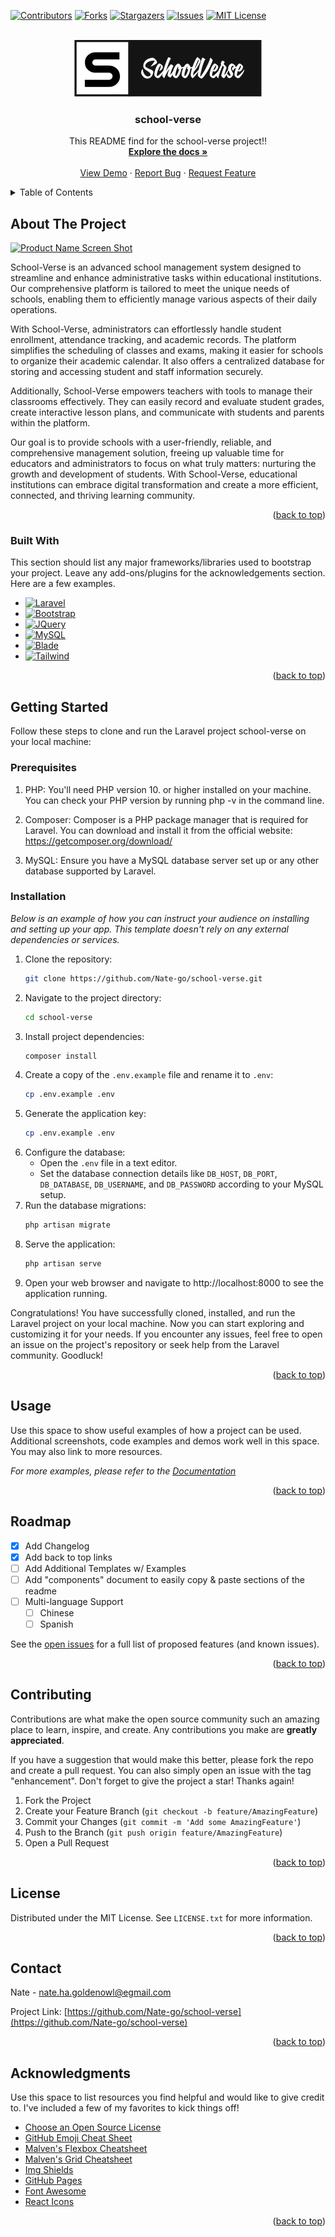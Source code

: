 <a name="readme-top"></a>

<!-- PROJECT SHIELDS -->
[![Contributors][contributors-shield]][contributors-url]
[![Forks][forks-shield]][forks-url]
[![Stargazers][stars-shield]][stars-url]
[![Issues][issues-shield]][issues-url]
[![MIT License][license-shield]][license-url]


<!-- PROJECT LOGO -->
<br />
<div align="center">
  <a href="https://github.com/Nate-go/school-verse">
    <img src="logo-school-verse.png" alt="Logo" width="300" height="91">
  </a>

  <h3 align="center">school-verse</h3>

  <p align="center">
    This README find for the school-verse project!!
    <br />
    <a href="https://github.com/Nate-go/school-verse"><strong>Explore the docs »</strong></a>
    <br />
    <br />
    <a href="https://github.com/Nate-go/school-verse">View Demo</a>
    ·
    <a href="https://github.com/Nate-go/school-verse/issues">Report Bug</a>
    ·
    <a href="https://github.com/Nate-go/school-verse/issues">Request Feature</a>
  </p>
</div>



<!-- TABLE OF CONTENTS -->
<details>
  <summary>Table of Contents</summary>
  <ol>
    <li>
      <a href="#about-the-project">About The Project</a>
      <ul>
        <li><a href="#built-with">Built With</a></li>
      </ul>
    </li>
    <li>
      <a href="#getting-started">Getting Started</a>
      <ul>
        <li><a href="#prerequisites">Prerequisites</a></li>
        <li><a href="#installation">Installation</a></li>
      </ul>
    </li>
    <li><a href="#usage">Usage</a></li>
    <li><a href="#roadmap">Roadmap</a></li>
    <li><a href="#contributing">Contributing</a></li>
    <li><a href="#license">License</a></li>
    <li><a href="#contact">Contact</a></li>
    <li><a href="#acknowledgments">Acknowledgments</a></li>
  </ol>
</details>



<!-- ABOUT THE PROJECT -->
## About The Project

[![Product Name Screen Shot][product-screenshot]](https://example.com)

School-Verse is an advanced school management system designed to streamline and enhance administrative tasks within educational institutions. Our comprehensive platform is tailored to meet the unique needs of schools, enabling them to efficiently manage various aspects of their daily operations.

With School-Verse, administrators can effortlessly handle student enrollment, attendance tracking, and academic records. The platform simplifies the scheduling of classes and exams, making it easier for schools to organize their academic calendar. It also offers a centralized database for storing and accessing student and staff information securely.

Additionally, School-Verse empowers teachers with tools to manage their classrooms effectively. They can easily record and evaluate student grades, create interactive lesson plans, and communicate with students and parents within the platform.

Our goal is to provide schools with a user-friendly, reliable, and comprehensive management solution, freeing up valuable time for educators and administrators to focus on what truly matters: nurturing the growth and development of students. With School-Verse, educational institutions can embrace digital transformation and create a more efficient, connected, and thriving learning community.

<p align="right">(<a href="#readme-top">back to top</a>)</p>



### Built With

This section should list any major frameworks/libraries used to bootstrap your project. Leave any add-ons/plugins for the acknowledgements section. Here are a few examples.

* [![Laravel][Laravel.com]][Laravel-url]
* [![Bootstrap][Bootstrap.com]][Bootstrap-url]
* [![JQuery][JQuery.com]][JQuery-url]
* [![MySQL][MySQL.com]][MySQL-url]
* [![Blade][Blade.com]][Blade-url]
* [![Tailwind][Tailwind.com]][Tailwind-url]

<p align="right">(<a href="#readme-top">back to top</a>)</p>



<!-- GETTING STARTED -->
## Getting Started

Follow these steps to clone and run the Laravel project school-verse on your local machine:

### Prerequisites

1. PHP: You'll need PHP version 10. or higher installed on your machine. You can check your PHP version by running php -v in the command line.

2. Composer: Composer is a PHP package manager that is required for Laravel. You can download and install it from the official website: https://getcomposer.org/download/

3. MySQL: Ensure you have a MySQL database server set up or any other database supported by Laravel.

### Installation

_Below is an example of how you can instruct your audience on installing and setting up your app. This template doesn't rely on any external dependencies or services._

1. Clone the repository:
   ```sh
   git clone https://github.com/Nate-go/school-verse.git
   ```
2. Navigate to the project directory:
   ```sh
   cd school-verse
   ```
3. Install project dependencies:
   ```sh
   composer install
   ```
4. Create a copy of the `.env.example` file and rename it to `.env`:
   ```sh
   cp .env.example .env
   ```
5. Generate the application key:
   ```sh
   cp .env.example .env
   ```
6. Configure the database:
    * Open the `.env` file in a text editor.
    * Set the database connection details like `DB_HOST`, `DB_PORT`, `DB_DATABASE`, `DB_USERNAME`, and `DB_PASSWORD` according to your MySQL setup.
7. Run the database migrations:
   ```sh
   php artisan migrate
   ```
8. Serve the application:
   ```sh
   php artisan serve
   ```
9. Open your web browser and navigate to http://localhost:8000 to see the application running.
   
Congratulations! You have successfully cloned, installed, and run the Laravel project on your local machine. Now you can start exploring and customizing it for your needs. If you encounter any issues, feel free to open an issue on the project's repository or seek help from the Laravel community. Goodluck!
   

<p align="right">(<a href="#readme-top">back to top</a>)</p>



<!-- USAGE EXAMPLES -->
## Usage

Use this space to show useful examples of how a project can be used. Additional screenshots, code examples and demos work well in this space. You may also link to more resources.

_For more examples, please refer to the [Documentation](https://example.com)_

<p align="right">(<a href="#readme-top">back to top</a>)</p>



<!-- ROADMAP -->
## Roadmap

- [x] Add Changelog
- [x] Add back to top links
- [ ] Add Additional Templates w/ Examples
- [ ] Add "components" document to easily copy & paste sections of the readme
- [ ] Multi-language Support
    - [ ] Chinese
    - [ ] Spanish

See the [open issues](https://github.com/Nate-go/school-verse/issues) for a full list of proposed features (and known issues).

<p align="right">(<a href="#readme-top">back to top</a>)</p>



<!-- CONTRIBUTING -->
## Contributing

Contributions are what make the open source community such an amazing place to learn, inspire, and create. Any contributions you make are **greatly appreciated**.

If you have a suggestion that would make this better, please fork the repo and create a pull request. You can also simply open an issue with the tag "enhancement".
Don't forget to give the project a star! Thanks again!

1. Fork the Project
2. Create your Feature Branch (`git checkout -b feature/AmazingFeature`)
3. Commit your Changes (`git commit -m 'Add some AmazingFeature'`)
4. Push to the Branch (`git push origin feature/AmazingFeature`)
5. Open a Pull Request

<p align="right">(<a href="#readme-top">back to top</a>)</p>



<!-- LICENSE -->
## License

Distributed under the MIT License. See `LICENSE.txt` for more information.

<p align="right">(<a href="#readme-top">back to top</a>)</p>



<!-- CONTACT -->
## Contact

Nate - nate.ha.goldenowl@egmail.com

Project Link: [https://github.com/Nate-go/school-verse](https://github.com/Nate-go/school-verse)

<p align="right">(<a href="#readme-top">back to top</a>)</p>



<!-- ACKNOWLEDGMENTS -->
## Acknowledgments

Use this space to list resources you find helpful and would like to give credit to. I've included a few of my favorites to kick things off!

* [Choose an Open Source License](https://choosealicense.com)
* [GitHub Emoji Cheat Sheet](https://www.webpagefx.com/tools/emoji-cheat-sheet)
* [Malven's Flexbox Cheatsheet](https://flexbox.malven.co/)
* [Malven's Grid Cheatsheet](https://grid.malven.co/)
* [Img Shields](https://shields.io)
* [GitHub Pages](https://pages.github.com)
* [Font Awesome](https://fontawesome.com)
* [React Icons](https://react-icons.github.io/react-icons/search)

<p align="right">(<a href="#readme-top">back to top</a>)</p>



<!-- MARKDOWN LINKS & IMAGES -->
<!-- https://www.markdownguide.org/basic-syntax/#reference-style-links -->
[contributors-shield]: https://img.shields.io/github/contributors/Nate-go/school-verse.svg?style=for-the-badge
[contributors-url]: https://github.com/Nate-go/school-verse/graphs/contributors
[forks-shield]: https://img.shields.io/github/forks/Nate-go/school-verse.svg?style=for-the-badge
[forks-url]: https://github.com/Nate-go/school-verse/network/members
[stars-shield]: https://img.shields.io/github/stars/Nate-go/school-verse.svg?style=for-the-badge
[stars-url]: https://github.com/Nate-go/school-verse/stargazers
[issues-shield]: https://img.shields.io/github/issues/Nate-go/school-verse.svg?style=for-the-badge
[issues-url]: https://github.com/Nate-go/school-verse/issues
[license-shield]: https://img.shields.io/github/license/Nate-go/school-verse.svg?style=for-the-badge
[license-url]: https://github.com/Nate-go/school-verse/blob/master/LICENSE.txt
[product-screenshot]: images/screenshot.png
[Laravel.com]: https://img.shields.io/badge/Laravel-FF2D20?style=for-the-badge&logo=laravel&logoColor=white
[Laravel-url]: https://laravel.com
[Bootstrap.com]: https://img.shields.io/badge/Bootstrap-563D7C?style=for-the-badge&logo=bootstrap&logoColor=white
[Bootstrap-url]: https://getbootstrap.com
[JQuery.com]: https://img.shields.io/badge/jQuery-0769AD?style=for-the-badge&logo=jquery&logoColor=white
[JQuery-url]: https://jquery.com 
[MySQL.com]: https://img.shields.io/badge/MySQL-4479A1?style=for-the-badge&logo=mysql&logoColor=white
[MySQL-url]: https://www.mysql.com/
[Blade.com]: https://img.shields.io/badge/Blade-39464e?style=for-the-badge&logo=laravel&logoColor=white
[Blade-url]: https://laravel.com/docs/10.x/blade
[Tailwind.com]: https://img.shields.io/badge/Tailwind_CSS-38B2AC?style=for-the-badge&logo=tailwind-css&logoColor=white
[Tailwind-url]: https://tailwindcss.com/
